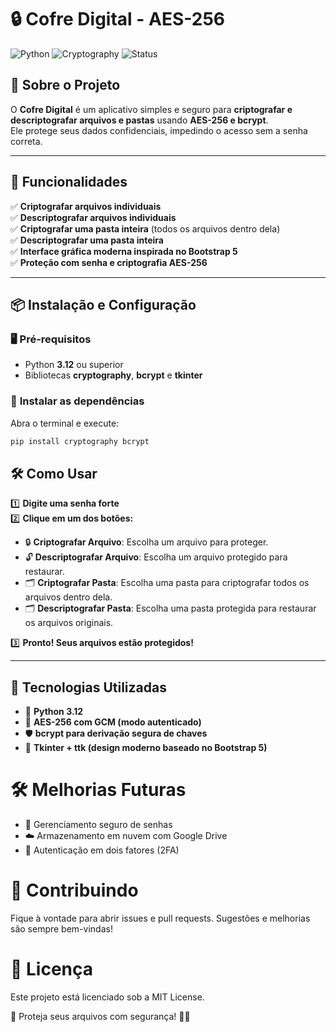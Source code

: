 # 🔒 Cofre Digital - AES-256

![Python](https://img.shields.io/badge/Python-3.12-blue) 
![Cryptography](https://img.shields.io/badge/Cryptography-AES--256-green) 
![Status](https://img.shields.io/badge/Status-100%25%20Funcional-success)

## 📝 Sobre o Projeto

O **Cofre Digital** é um aplicativo simples e seguro para **criptografar e descriptografar arquivos e pastas** usando **AES-256 e bcrypt**.  
Ele protege seus dados confidenciais, impedindo o acesso sem a senha correta.

---

## 🚀 Funcionalidades
✅ **Criptografar arquivos individuais**  
✅ **Descriptografar arquivos individuais**  
✅ **Criptografar uma pasta inteira** (todos os arquivos dentro dela)  
✅ **Descriptografar uma pasta inteira**  
✅ **Interface gráfica moderna inspirada no Bootstrap 5**  
✅ **Proteção com senha e criptografia AES-256**  

---

## 📦 Instalação e Configuração

### 🖥 **Pré-requisitos**
- Python **3.12** ou superior  
- Bibliotecas **cryptography**, **bcrypt** e **tkinter**  

### 🔧 **Instalar as dependências**
Abra o terminal e execute:
```bash
pip install cryptography bcrypt
```

## 🛠 Como Usar

1️⃣ **Digite uma senha forte**  
2️⃣ **Clique em um dos botões:**  

- 🔒 **Criptografar Arquivo**: Escolha um arquivo para proteger.  
- 🔓 **Descriptografar Arquivo**: Escolha um arquivo protegido para restaurar.  
- 🗂️ **Criptografar Pasta**: Escolha uma pasta para criptografar todos os arquivos dentro dela.  
- 🗂️ **Descriptografar Pasta**: Escolha uma pasta protegida para restaurar os arquivos originais.  

3️⃣ **Pronto! Seus arquivos estão protegidos!**  

---

## 📌 Tecnologias Utilizadas

- 🐍 **Python 3.12**  
- 🔐 **AES-256 com GCM (modo autenticado)**  
- 🛡 **bcrypt para derivação segura de chaves**  
- 🎨 **Tkinter + ttk (design moderno baseado no Bootstrap 5)**  


# 🛠 Melhorias Futuras

- 🔑 Gerenciamento seguro de senhas
- ☁️ Armazenamento em nuvem com Google Drive
- 🔄 Autenticação em dois fatores (2FA)

# 🤝 Contribuindo
Fique à vontade para abrir issues e pull requests. Sugestões e melhorias são sempre bem-vindas!

# 📜 Licença
Este projeto está licenciado sob a MIT License.

🔐 Proteja seus arquivos com segurança! 🚀✨
